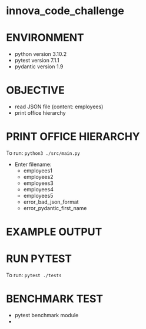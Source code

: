 # innova_code_challenge

# ENVIRONMENT
- python version 3.10.2
- pytest version 7.1.1
- pydantic version 1.9


# OBJECTIVE
- read JSON file (content: employees)
- print office hierarchy


# PRINT OFFICE HIERARCHY
To run: `python3 ./src/main.py`
- Enter filename:
  - employees1
  - employees2
  - employees3
  - employees4
  - employees5
  - error_bad_json_format
  - error_pydantic_first_name

# EXAMPLE OUTPUT

# RUN PYTEST
To run: `pytest ./tests`


# BENCHMARK TEST
- pytest benchmark module 
- 
